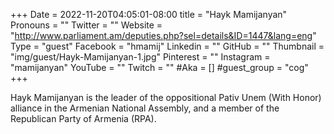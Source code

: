 +++
Date = 2022-11-20T04:05:01-08:00
title = "Hayk Mamijanyan"
Pronouns = ""
Twitter = ""
Website = "http://www.parliament.am/deputies.php?sel=details&ID=1447&lang=eng"
Type = "guest"
Facebook = "hmamij"
Linkedin = ""
GitHub = ""
Thumbnail = "img/guest/Hayk-Mamijanyan-1.jpg"
Pinterest = ""
Instagram = "mamijanyan"
YouTube = ""
Twitch = ""
#Aka = []
#guest_group = "cog"
+++

Hayk Mamijanyan is the leader of the oppositional Pativ Unem (With Honor) alliance in the Armenian National Assembly, and a member of the Republican Party of Armenia (RPA). 
